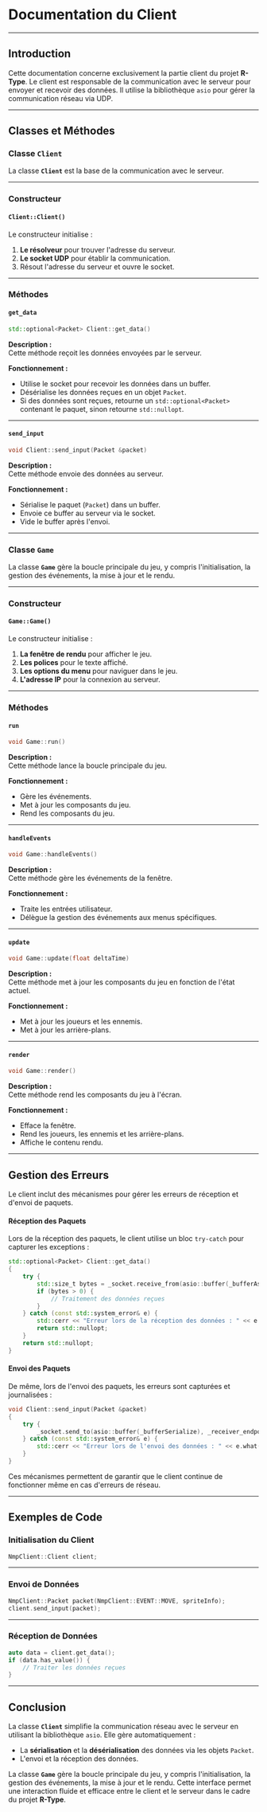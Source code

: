 # Documentation du Client

---

## **Introduction**

Cette documentation concerne exclusivement la partie client du projet **R-Type**. Le client est responsable de la communication avec le serveur pour envoyer et recevoir des données. Il utilise la bibliothèque `asio` pour gérer la communication réseau via UDP.

---

## **Classes et Méthodes**

### **Classe `Client`**

La classe **`Client`** est la base de la communication avec le serveur.

---

### **Constructeur**

#### **`Client::Client()`**

Le constructeur initialise :

1. **Le résolveur** pour trouver l'adresse du serveur.
2. **Le socket UDP** pour établir la communication.
3. Résout l'adresse du serveur et ouvre le socket.

---

### **Méthodes**

#### **`get_data`**

```cpp
std::optional<Packet> Client::get_data()
```

**Description :**  
Cette méthode reçoit les données envoyées par le serveur.  

**Fonctionnement :**
- Utilise le socket pour recevoir les données dans un buffer.
- Désérialise les données reçues en un objet `Packet`.
- Si des données sont reçues, retourne un `std::optional<Packet>` contenant le paquet, sinon retourne `std::nullopt`.

---

#### **`send_input`**

```cpp
void Client::send_input(Packet &packet)
```

**Description :**  
Cette méthode envoie des données au serveur.  

**Fonctionnement :**
- Sérialise le paquet (`Packet`) dans un buffer.
- Envoie ce buffer au serveur via le socket.
- Vide le buffer après l'envoi.

---

### **Classe `Game`**

La classe **`Game`** gère la boucle principale du jeu, y compris l'initialisation, la gestion des événements, la mise à jour et le rendu.

---

### **Constructeur**

#### **`Game::Game()`**

Le constructeur initialise :

1. **La fenêtre de rendu** pour afficher le jeu.
2. **Les polices** pour le texte affiché.
3. **Les options du menu** pour naviguer dans le jeu.
4. **L'adresse IP** pour la connexion au serveur.

---

### **Méthodes**

#### **`run`**

```cpp
void Game::run()
```

**Description :**  
Cette méthode lance la boucle principale du jeu.  

**Fonctionnement :**
- Gère les événements.
- Met à jour les composants du jeu.
- Rend les composants du jeu.

---

#### **`handleEvents`**

```cpp
void Game::handleEvents()
```

**Description :**  
Cette méthode gère les événements de la fenêtre.  

**Fonctionnement :**
- Traite les entrées utilisateur.
- Délègue la gestion des événements aux menus spécifiques.

---

#### **`update`**

```cpp
void Game::update(float deltaTime)
```

**Description :**  
Cette méthode met à jour les composants du jeu en fonction de l'état actuel.  

**Fonctionnement :**
- Met à jour les joueurs et les ennemis.
- Met à jour les arrière-plans.

---

#### **`render`**

```cpp
void Game::render()
```

**Description :**  
Cette méthode rend les composants du jeu à l'écran.  

**Fonctionnement :**
- Efface la fenêtre.
- Rend les joueurs, les ennemis et les arrière-plans.
- Affiche le contenu rendu.

---

## **Gestion des Erreurs**

Le client inclut des mécanismes pour gérer les erreurs de réception et d'envoi de paquets.

#### **Réception des Paquets**

Lors de la réception des paquets, le client utilise un bloc `try-catch` pour capturer les exceptions :

```cpp
std::optional<Packet> Client::get_data()
{
    try {
        std::size_t bytes = _socket.receive_from(asio::buffer(_bufferAsio), clientEndpoint, 0, ignored_error);
        if (bytes > 0) {
            // Traitement des données reçues
        }
    } catch (const std::system_error& e) {
        std::cerr << "Erreur lors de la réception des données : " << e.what() << std::endl;
        return std::nullopt;
    }
    return std::nullopt;
}
```

#### **Envoi des Paquets**

De même, lors de l'envoi des paquets, les erreurs sont capturées et journalisées :

```cpp
void Client::send_input(Packet &packet)
{
    try {
        _socket.send_to(asio::buffer(_bufferSerialize), _receiver_endpoint);
    } catch (const std::system_error& e) {
        std::cerr << "Erreur lors de l'envoi des données : " << e.what() << std::endl;
    }
}
```

Ces mécanismes permettent de garantir que le client continue de fonctionner même en cas d'erreurs de réseau.

---

## **Exemples de Code**

### **Initialisation du Client**

```cpp
NmpClient::Client client;
```

---

### **Envoi de Données**

```cpp
NmpClient::Packet packet(NmpClient::EVENT::MOVE, spriteInfo);
client.send_input(packet);
```

---

### **Réception de Données**

```cpp
auto data = client.get_data();
if (data.has_value()) {
    // Traiter les données reçues
}
```

---

## **Conclusion**

La classe **`Client`** simplifie la communication réseau avec le serveur en utilisant la bibliothèque `asio`. Elle gère automatiquement :
- La **sérialisation** et la **désérialisation** des données via les objets `Packet`.
- L'envoi et la réception des données.  

La classe **`Game`** gère la boucle principale du jeu, y compris l'initialisation, la gestion des événements, la mise à jour et le rendu. Cette interface permet une interaction fluide et efficace entre le client et le serveur dans le cadre du projet **R-Type**.